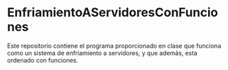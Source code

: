 # EnfriamientoAServidoresConFunciones
Este repositorio contiene el programa proporcionado en clase que funciona como un sistema de enfriamiento a servidores, y que además, esta ordenado con funciones.
